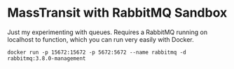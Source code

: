 
MassTransit with RabbitMQ Sandbox
=================================

Just my experimenting with queues. Requires a RabbitMQ running on localhost to function, which you can run very easily with Docker.

```
docker run -p 15672:15672 -p 5672:5672 --name rabbitmq -d rabbitmq:3.8.0-management
```